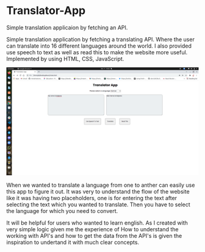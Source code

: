 # Translator-App

Simple translation applicaion by fetching an API.


Simple translation application by fetching a translating API. Where the user can translate into 16 different languages around the world. I also provided use speech to text as well as read this to make the website more useful. Implemented by using HTML, CSS, JavaScript.


![My app](https://github.com/kalpana123-1/Translator-App/blob/main/picture.png "Translation App")

When we wanted to translate a language from one to anther can easily use this app to figure it out. It was very to understand the flow of the website like it was having two placeholders, one is for entering the text after selecting the text which you wanted to translate. Then you have to select the language for which you need to convert. 

It will be helpful for users who wanted to learn english. As I created with very simple logic given me the experience of How to understand the working with API's and how to get the data from the API's is given the inspiration to undertand it with much clear concepts.
